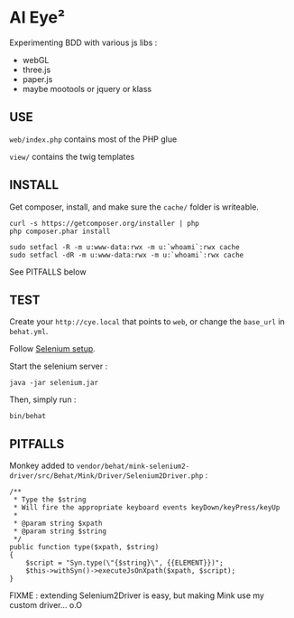 AI Eye²
=======

Experimenting BDD with various js libs :
  - webGL
  - three.js
  - paper.js
  - maybe mootools or jquery or klass


## USE

`web/index.php` contains most of the PHP glue

`view/` contains the twig templates


## INSTALL

Get composer, install, and make sure the `cache/` folder is writeable.

    curl -s https://getcomposer.org/installer | php
    php composer.phar install

    sudo setfacl -R -m u:www-data:rwx -m u:`whoami`:rwx cache
    sudo setfacl -dR -m u:www-data:rwx -m u:`whoami`:rwx cache

See PITFALLS below


## TEST

Create your `http://cye.local` that points to `web`, or change the `base_url` in `behat.yml`.

Follow [Selenium setup](http://docs.behat.org/cookbook/behat_and_mink.html#test-in-browser-selenium2-session).

Start the selenium server :

    java -jar selenium.jar

Then, simply run :

    bin/behat


## PITFALLS

Monkey added to `vendor/behat/mink-selenium2-driver/src/Behat/Mink/Driver/Selenium2Driver.php` :

    /**
     * Type the $string
     * Will fire the appropriate keyboard events keyDown/keyPress/keyUp
     *
     * @param string $xpath
     * @param string $string
     */
    public function type($xpath, $string)
    {
        $script = "Syn.type(\"{$string}\", {{ELEMENT}})";
        $this->withSyn()->executeJsOnXpath($xpath, $script);
    }

FIXME : extending Selenium2Driver is easy, but making Mink use my custom driver... o.O
